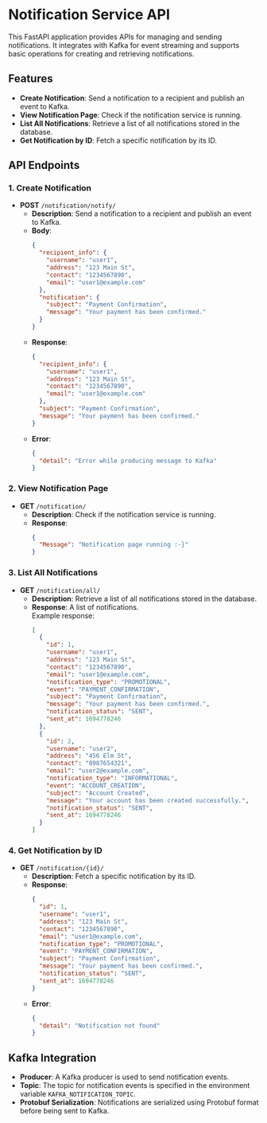 # Notification Service API

This FastAPI application provides APIs for managing and sending notifications. It integrates with Kafka for event streaming and supports basic operations for creating and retrieving notifications.

## Features

- **Create Notification**: Send a notification to a recipient and publish an event to Kafka.
- **View Notification Page**: Check if the notification service is running.
- **List All Notifications**: Retrieve a list of all notifications stored in the database.
- **Get Notification by ID**: Fetch a specific notification by its ID.

## API Endpoints

### 1. Create Notification

- **POST** `/notification/notify/`
  - **Description**: Send a notification to a recipient and publish an event to Kafka.
  - **Body**:
    ```json
    {
      "recipient_info": {
        "username": "user1",
        "address": "123 Main St",
        "contact": "1234567890",
        "email": "user1@example.com"
      },
      "notification": {
        "subject": "Payment Confirmation",
        "message": "Your payment has been confirmed."
      }
    }
    ```
  - **Response**:
    ```json
    {
      "recipient_info": {
        "username": "user1",
        "address": "123 Main St",
        "contact": "1234567890",
        "email": "user1@example.com"
      },
      "subject": "Payment Confirmation",
      "message": "Your payment has been confirmed."
    }
    ```
  - **Error**:
    ```json
    {
      "detail": "Error while producing message to Kafka"
    }
    ```

### 2. View Notification Page

- **GET** `/notification/`
  - **Description**: Check if the notification service is running.
  - **Response**:
    ```json
    {
      "Message": "Notification page running :-}"
    }
    ```

### 3. List All Notifications

- **GET** `/notification/all/`
  - **Description**: Retrieve a list of all notifications stored in the database.
  - **Response**: A list of notifications.  
    Example response:
    ```json
    [
      {
        "id": 1,
        "username": "user1",
        "address": "123 Main St",
        "contact": "1234567890",
        "email": "user1@example.com",
        "notification_type": "PROMOTIONAL",
        "event": "PAYMENT_CONFIRMATION",
        "subject": "Payment Confirmation",
        "message": "Your payment has been confirmed.",
        "notification_status": "SENT",
        "sent_at": 1694778246
      },
      {
        "id": 2,
        "username": "user2",
        "address": "456 Elm St",
        "contact": "0987654321",
        "email": "user2@example.com",
        "notification_type": "INFORMATIONAL",
        "event": "ACCOUNT_CREATION",
        "subject": "Account Created",
        "message": "Your account has been created successfully.",
        "notification_status": "SENT",
        "sent_at": 1694778246
      }
    ]
    ```

### 4. Get Notification by ID

- **GET** `/notification/{id}/`
  - **Description**: Fetch a specific notification by its ID.
  - **Response**:
    ```json
    {
      "id": 1,
      "username": "user1",
      "address": "123 Main St",
      "contact": "1234567890",
      "email": "user1@example.com",
      "notification_type": "PROMOTIONAL",
      "event": "PAYMENT_CONFIRMATION",
      "subject": "Payment Confirmation",
      "message": "Your payment has been confirmed.",
      "notification_status": "SENT",
      "sent_at": 1694778246
    }
    ```
  - **Error**:
    ```json
    {
      "detail": "Notification not found"
    }
    ```

## Kafka Integration

- **Producer**: A Kafka producer is used to send notification events.
- **Topic**: The topic for notification events is specified in the environment variable `KAFKA_NOTIFICATION_TOPIC`.
- **Protobuf Serialization**: Notifications are serialized using Protobuf format before being sent to Kafka.
